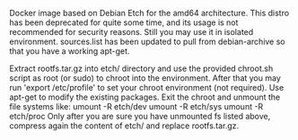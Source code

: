 Docker image based on Debian Etch for the amd64 architecture. This distro has been deprecated for quite some time, and its usage is not recommended for security reasons. Still you may use it in isolated environment.
sources.list has been updated to pull from debian-archive so that you have a working apt-get.

Extract rootfs.tar.gz into etch/ directory and use the provided chroot.sh script as root (or sudo) to chroot into the environment. After that you may run 'export /etc/profile' to set your chroot environment (not required). Use apt-get to modify the existing packages.
Exit the chroot and unmount the file systems like:
    umount -R etch/dev
    umount -R etch/sys
    umount -R etch/proc
Only after you are sure you have unmounted fs listed above, compress again the content of etch/ and replace rootfs.tar.gz.

